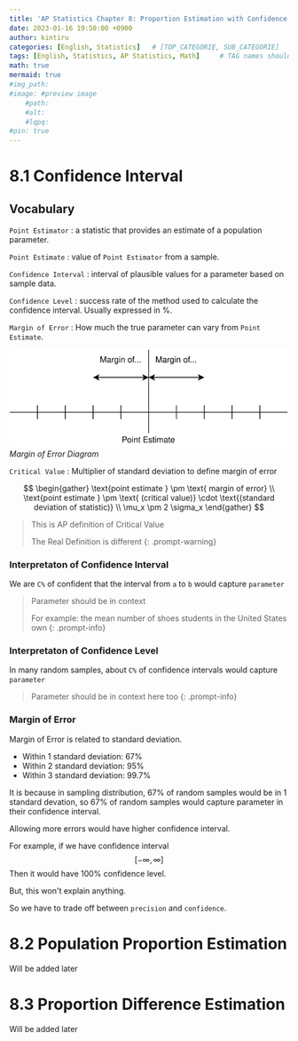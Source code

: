 ```yaml
---
title: 'AP Statistics Chapter 8: Proportion Estimation with Confidence'
date: 2023-01-16 19:50:00 +0900
author: kintiru
categories: [English, Statistics]   # [TOP_CATEGORIE, SUB_CATEGORIE]
tags: [English, Statistics, AP Statistics, Math]     # TAG names should always be lowercase
math: true
mermaid: true
#img_path: 
#image: #preview image
    #path:
    #alt:
    #lqpq:
#pin: true
---
```


# 8.1 Confidence Interval

## Vocabulary

`Point Estimator` : a statistic that provides an estimate of a population parameter.

`Point Estimate` : value of `Point Estimator` from a sample.

`Confidence Interval` : interval of plausible values for a parameter based on sample data.

`Confidence Level` : success rate of the method used to calculate the confidence interval. Usually expressed in %.

`Margin of Error` : How much the true parameter can vary from `Point Estimate`.

![Margin of Error Diagram](/assets/img/2023/01/margin-of-error-diagram.svg)
_Margin of Error Diagram_

`Critical Value` : Multiplier of standard deviation to define margin of error

$$
\begin{gather}
\text{point estimate } \pm \text{ margin of error} \\
\text{point estimate } \pm \text{ (critical value)} \cdot \text{(standard deviation of statistic)} \\
\mu_x \pm 2 \sigma_x
\end{gather}
$$

> This is AP definition of Critical Value
>
> The Real Definition is different
{: .prompt-warning}

### Interpretaton of Confidence Interval

We are `C%` of confident that the interval from `a` to `b` would capture `parameter`

> Parameter should be in context
> 
> For example: the mean number of shoes students in the United States own
{: .prompt-info}

### Interpretaton of Confidence Level

In many random samples, about `C%` of confidence intervals would capture `parameter`

> Parameter should be in context here too
{: .prompt-info}

### Margin of Error

Margin of Error is related to standard deviation.

 - Within 1 standard deviation: 67%
 - Within 2 standard deviation: 95%
 - Within 3 standard deviation: 99.7%
  
It is because in sampling distribution, 67% of random samples would be in 1 standard devation, so 67% of random samples would capture parameter in their confidence interval.

Allowing more errors would have higher confidence interval.

For example, if we have confidence interval
$$[-\infty, \infty]$$ 
Then it would have 100% confidence level.

But, this won't explain anything.

So we have to trade off between `precision` and `confidence`.

# 8.2 Population Proportion Estimation

Will be added later

# 8.3 Proportion Difference Estimation

Will be added later